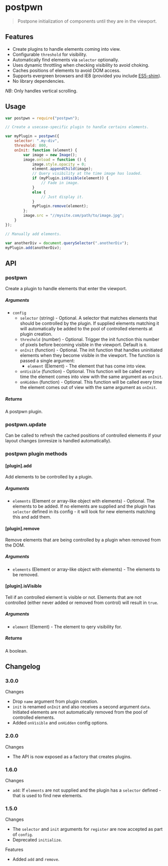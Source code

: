 postpwn
=======

> Postpone initialization of components until they are in the viewport.

## Features

* Create plugins to handle elements coming into view.
* Configurable `threshold` for visibility.
* Automatically find elements via `selector` optionally.
* Uses dynamic throttling when checking visibility to avoid choking.
* Caches positions of elements to avoid DOM access.
* Supports evergreen browsers and IE8 (provided you include [ES5-shim](https://github.com/es-shims/es5-shim/)).
* No library dependencies.

*NB*: Only handles vertical scrolling.

## Usage

```js
var postpwn = require("postpwn");

// Create a usecase-specific plugin to handle certains elements.

var myPlugin = postpwn({
	selector: ".my-div",
	threshold: 800,
	onInit: function (element) {
		var image = new Image();
		image.onload = function () {
			image.style.opacity = 0;
			element.appendChild(image);
			// Query visibility at the time image has loaded.
			if (myPlugin.isVisible(element)) {
				// Fade in image.
			}
			else {
				// Just display it.
			}
			myPlugin.remove(element);
		};
		image.src = "//mysite.com/path/to/image.jpg";
	}
});

// Manually add elements.

var anotherDiv = document.querySelector(".anotherDiv");
myPlugin.add(anotherDiv);
```

## API

### postpwn
Create a plugin to handle elements that enter the viewport.

##### Arguments

* `config`
   * `selector` (string) - Optional. A selector that matches elements that should be controlled by the plugin. If supplied elements matching it will automatically be added to the pool of controlled elements at plugin creation.
   * `threshold` (number) - Optional. Trigger the init function this number of pixels before becoming visible in the viewport. Default is `0`.  
   * `onInit` (function) - Optional. The init function that handles uninitiated elements when they become visible in the viewport.
      The function is passed a single argument:
      * `element` (Element) - The element that has come into view.
   * `onVisible` (function) - Optional. This function will be called every time the element comes into view with the same argument as `onInit`.
   * `onHidden` (function) - Optional. This function will be called every time the element comes out of view with the same argument as `onInit`.

##### Returns
A postpwn plugin.


### postpwn.update
Can be called to refresh the cached positions of controlled elements if your layout changes (onresize is handled automatically).


### postpwn plugin methods

#### [plugin].add
Add elements to be controlled by a plugin.

##### Arguments

* `elements` (Element or array-like object with elements) - Optional. The elements to be added. If no elements are supplied and the plugin has `selector` defined in its config - it will look for new elements matching this and add them.


#### [plugin].remove
Remove elements that are being controlled by a plugin when removed from the DOM.

##### Arguments

* `elements` (Element or array-like object with elements) - The elements to be removed.


#### [plugin].isVisible
Tell if an controlled element is visible or not.
Elements that are not controlled (either never added or removed from control) will result in `true`.

##### Arguments

* `element` (Element) - The element to qery visibility for.

##### Returns
A boolean.


## Changelog

### 3.0.0

Changes

* Drop `name` argument from plugin creation.
* `init` is renamed `onInit` and also receives a second argument `data`. Initiated elements are not automatically removed from the pool of controlled elements.
* Added `onVisible` and `onHidden` config options.

### 2.0.0

Changes

* The API is now exposed as a factory that creates plugins.

### 1.6.0

Changes

* `add`: If `elements` are not supplied and the plugin has a `selector` defined - that is used to find new elements.

### 1.5.0

Changes

* The `selector` and `init` arguments for `register` are now accepted as part of `config`.
* Deprecated `initialize`.

Features

* Added `add` and `remove`.
